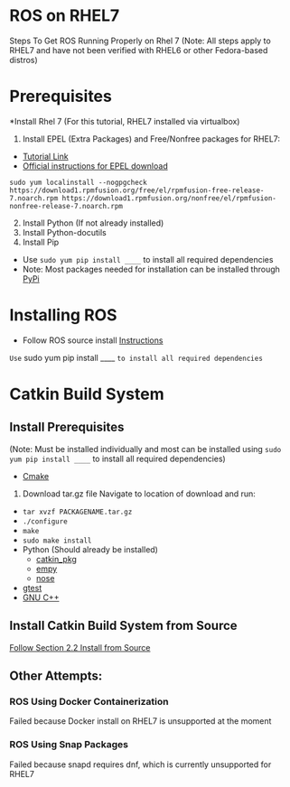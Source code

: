 # ROS on RHEL7

Steps To Get ROS Running Properly on Rhel 7 (Note: All steps apply to RHEL7 and have not been verified with RHEL6 or other Fedora-based distros)


# Prerequisites
*Install Rhel 7
(For this tutorial, RHEL7 installed via virtualbox)

1. Install EPEL (Extra Packages) and Free/Nonfree packages for RHEL7:
  * [Tutorial Link](https://www.cyberciti.biz/faq/installing-rhel-epel-repo-on-centos-redhat-7-x/)
  * [Official instructions for EPEL download](http://fedoraproject.org/wiki/EPEL/FAQ#howtouse)
  
 ` sudo yum localinstall --nogpgcheck https://download1.rpmfusion.org/free/el/rpmfusion-free-release-7.noarch.rpm https://download1.rpmfusion.org/nonfree/el/rpmfusion-nonfree-release-7.noarch.rpm `

2. Install Python (If not already installed)
3. Install Python-docutils
4. Install Pip
  * Use ` sudo yum pip install ____ ` to install all required dependencies
  * Note: Most packages needed for installation can be installed through [PyPi](https://pypi.python.org/pypi)

# Installing ROS
* Follow ROS source install [Instructions](http://wiki.ros.org/Installation/Source)

` Use ` sudo yum pip install ____ ` to install all required dependencies `
    
# Catkin Build System
## Install Prerequisites
(Note: Must be installed individually and most can be installed using ` sudo yum pip install ____ ` to install all required dependencies)
* [Cmake](https://cmake.org/download/)
 1. Download tar.gz file
 Navigate to location of download and run:
 * ` tar xvzf PACKAGENAME.tar.gz `
 * ` ./configure `
 * ` make `
 * ` sudo make install `
* Python (Should already be installed)
  * [catkin_pkg](http://wiki.ros.org/catkin_pkg)
  * [empy](http://www.alcyone.com/pyos/empy/)
  * [nose](https://nose.readthedocs.io/en/latest/)
* [gtest](http://wiki.ros.org/gtest)
* [GNU C++](https://gcc.gnu.org/) 
## Install Catkin Build System from Source
[Follow Section 2.2 Install from Source](http://wiki.ros.org/catkin)


## Other Attempts:

### ROS Using Docker Containerization
Failed because Docker install on RHEL7 is unsupported at the moment

### ROS Using Snap Packages
Failed because snapd requires dnf, which is currently unsupported for RHEL7
